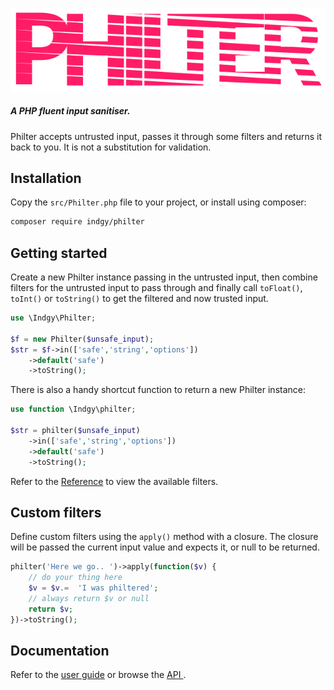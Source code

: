 ![Philter Logo](https://raw.githubusercontent.com/indgy/philter/main/docs/philter.svg)
##### A PHP fluent input sanitiser.

Philter accepts untrusted input, passes it through some filters and returns it back to you. It is not a substitution for validation.

## Installation

Copy the `src/Philter.php` file to your project, or install using composer:

```sh
composer require indgy/philter
```

## Getting started
Create a new Philter instance passing in the untrusted input, then combine filters for the untrusted input to pass through and finally call `toFloat()`, `toInt()` or `toString()` to get the filtered and now trusted input.

```php
use \Indgy\Philter;

$f = new Philter($unsafe_input);
$str = $f->in(['safe','string','options'])
	->default('safe')
	->toString();
```

There is also a handy shortcut function to return a new Philter instance:

```php
use function \Indgy\philter;

$str = philter($unsafe_input)
	->in(['safe','string','options'])
	->default('safe')
	->toString();
```

Refer to the [Reference](https://indgy.github.io/philter/reference/index.html) to view the available filters.

## Custom filters
Define custom filters using the `apply()` method with a closure. The closure will be passed the current input value and expects it, or null to be returned.

```php
philter('Here we go.. ')->apply(function($v) {
	// do your thing here
	$v = $v.=  'I was philtered';
	// always return $v or null
	return $v;
})->toString();
```

## Documentation
Refer to the [user guide](https://indgy.github.io/philter/index.html) or browse the [API ](https://indgy.github.io/philter/api/index.html).

